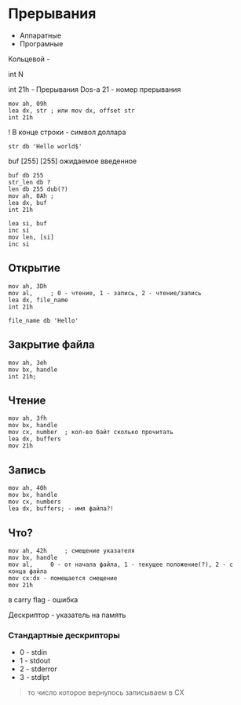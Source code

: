 

# Прерывания

* Аппаратные
* Програмные

Кольцевой - 

int N

int 21h - Прерывания Dos-а
21 - номер прерывания
```
mov ah, 09h
lea dx, str ; или mov dx, offset str
int 21h
```
! В конце строки - символ доллара 

`str db 'Hello world$'`

buf [255]       [255]
    ожидаемое   введенное

```
buf db 255
str_len db ?
len db 255 dub(?)
mov ah, 0Ah ;  
lea dx, buf
int 21h
```

```
lea si, buf
inc si
mov len, [si]
inc si
```

## Открытие 
   
```
mov ah, 3Dh
mov al,     ; 0 - чтение, 1 - запись, 2 - чтение/запись
lea dx, file_name
int 21h

```

```
file_name db 'Hello'

```

## Закрытие файла

```
mov ah, 3eh
mov bx, handle
int 21h;

```

## Чтение 

```
mov ah, 3fh
mov bx, handle
mov cx, number  ; кол-во байт сколько прочитать
lea dx, buffers
mov 21h         
```

## Запись

```
mov ah, 40h
mov bx, handle
mov cx, numbers
lea dx, buffers; - имя файла?!

```

## Что?

```
mov ah, 42h     ; смещение указателя
mov bx, handle 
mov al,     0 - от начала файла, 1 - текущее положение(?), 2 - с  конца файла
mov cx:dx - помещается смещение 
mov 21h
```
в carry flag - ошибка

Дескриптор - указатель на память

### Стандартные дескрипторы 
* 0 - stdin
* 1 - stdout
* 2 - stderror
* 3 - stdlpt

> то число которое вернулось записываем в CX



